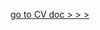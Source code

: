 [go to CV doc > > >](https://megafetcher.github.io/cv/cv)


<!--

1. Task: https://github.com/rolling-scopes-school/tasks/blob/master/tasks/cv/en/git-markdown.md
2. Screenshot: ![MegaFetcher_CV](https://github.com/MegaFetcher/rsschool-cv/assets/150042440/5cee4416-6a3d-459b-a1a1-743a580fe52d)
3. Deploy: https://megafetcher.github.io/rsschool-cv/cv
4. Done 22.12.2023 / deadline 05.12.2023
5. Score: 30 / 30 = (100% - 70%) x 100

-->
